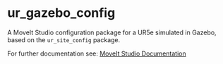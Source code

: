 # ur_gazebo_config

A MoveIt Studio configuration package for a UR5e simulated in Gazebo, based on the `ur_site_config` package.

For further documentation see: [MoveIt Studio Documentation](https://docs.picknik.ai/)
